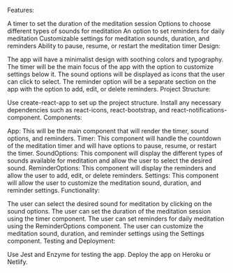 Features:

A timer to set the duration of the meditation session
Options to choose different types of sounds for meditation
An option to set reminders for daily meditation
Customizable settings for meditation sounds, duration, and reminders
Ability to pause, resume, or restart the meditation timer
Design:

The app will have a minimalist design with soothing colors and typography.
The timer will be the main focus of the app with the option to customize settings below it.
The sound options will be displayed as icons that the user can click to select.
The reminder option will be a separate section on the app with the option to add, edit, or delete reminders.
Project Structure:

Use create-react-app to set up the project structure.
Install any necessary dependencies such as react-icons, react-bootstrap, and react-notifications-component.
Components:

App: This will be the main component that will render the timer, sound options, and reminders.
Timer: This component will handle the countdown of the meditation timer and will have options to pause, resume, or restart the timer.
SoundOptions: This component will display the different types of sounds available for meditation and allow the user to select the desired sound.
ReminderOptions: This component will display the reminders and allow the user to add, edit, or delete reminders.
Settings: This component will allow the user to customize the meditation sound, duration, and reminder settings.
Functionality:

The user can select the desired sound for meditation by clicking on the sound options.
The user can set the duration of the meditation session using the timer component.
The user can set reminders for daily meditation using the ReminderOptions component.
The user can customize the meditation sound, duration, and reminder settings using the Settings component.
Testing and Deployment:

Use Jest and Enzyme for testing the app.
Deploy the app on Heroku or Netlify.